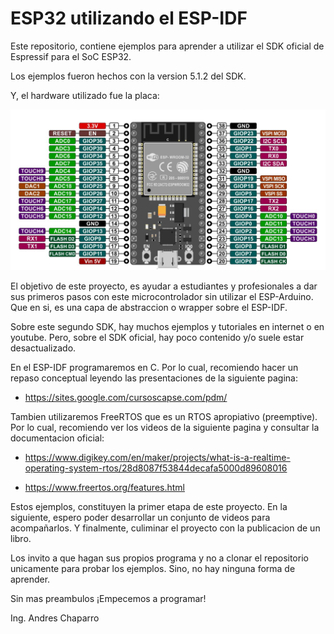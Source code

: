 # ESP32 utilizando el ESP-IDF

Este repositorio, contiene ejemplos para aprender a utilizar el SDK oficial de Espressif para el SoC ESP32.

Los ejemplos fueron hechos con la version 5.1.2 del SDK.

Y, el hardware utilizado fue la placa:

![Placa](/pinout.png "Placa")

El objetivo de este proyecto, es ayudar a estudiantes y profesionales a dar sus primeros pasos con este microcontrolador sin utilizar el ESP-Arduino. Que en si, es una capa de abstraccion o wrapper sobre el ESP-IDF.

Sobre este segundo SDK, hay muchos ejemplos y tutoriales en internet o en youtube. Pero, sobre el SDK oficial, hay poco contenido y/o suele estar desactualizado.

En el ESP-IDF programaremos en C. Por lo cual, recomiendo hacer un repaso conceptual leyendo las presentaciones de la siguiente pagina:

- https://sites.google.com/cursoscapse.com/pdm/

Tambien utilizaremos FreeRTOS que es un RTOS apropiativo (preemptive). Por lo cual, recomiendo ver los videos de la siguiente pagina y consultar la documentacion oficial:

- https://www.digikey.com/en/maker/projects/what-is-a-realtime-operating-system-rtos/28d8087f53844decafa5000d89608016

- https://www.freertos.org/features.html

Estos ejemplos, constituyen la primer etapa de este proyecto. En la siguiente, espero poder desarrollar un conjunto de videos para acompañarlos. Y finalmente, culiminar el proyecto con la publicacion de un libro.

Los invito a que hagan sus propios programa y no a clonar el repositorio unicamente para probar los ejemplos. Sino, no hay ninguna forma de aprender.

Sin mas preambulos ¡Empecemos a programar!

Ing. Andres Chaparro
